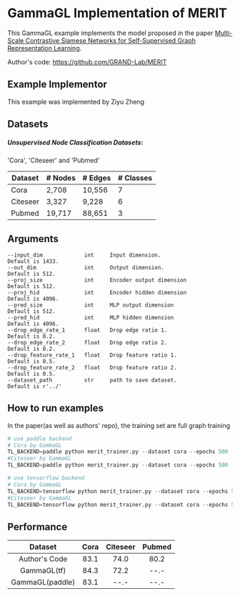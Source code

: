 # GammaGL Implementation of MERIT
This GammaGL example implements the model proposed in the paper [Multi-Scale Contrastive Siamese Networks for Self-Supervised Graph Representation Learning](https://arxiv.org/abs/2105.05682).

Author's code: https://github.com/GRAND-Lab/MERIT

## Example Implementor

This example was implemented by Ziyu Zheng

## Datasets

##### Unsupervised Node Classification Datasets:

'Cora', 'Citeseer' and 'Pubmed'

| Dataset  | # Nodes | # Edges | # Classes |
| -------- | ------- | ------- | --------- |
| Cora     | 2,708   | 10,556  | 7         |
| Citeseer | 3,327   | 9,228   | 6         |
| Pubmed   | 19,717  | 88,651  | 3         |


## Arguments

```
--input_dim 			int		Input dimension.                       Default is 1433.
--out_dim				int		Output dimension.					   Default is 512.
--proj_size 			int		Encoder output dimension			   Default is 512.
--proj_hid 				int     Encoder hidden dimension			   Default is 4096.
--pred_size 			int		MLP output dimension			       Default is 512.
--pred_hid 				int		MLP hidden dimension			   	   Default is 4096.
--drop_edge_rate_1      float   Drop edge ratio 1.                     Default is 0.2. 
--drop_edge_rate_2      float   Drop edge ratio 2.                     Default is 0.2. 
--drop_feature_rate_1   float   Drop feature ratio 1.                  Default is 0.5. 
--drop_feature_rate_2   float   Drop feature ratio 2.                  Default is 0.5. 
--dataset_path          str     path to save dataset.                  Default is r'../'
```

## How to run examples

In the paper(as well as authors' repo), the training set are full graph training

```python
# use paddle backend
# Cora by GammaGL
TL_BACKEND=paddle python merit_trainer.py --dataset cora --epochs 500 --drop_edge_rate_1 0.2 --drop_edge_rate_2 0.2 --drop_feature_rate_1 0.5 --drop_feature_rate_2 0.5 --lr 3e-4 --beta 0.5
#Citeseer by GammaGL
TL_BACKEND=paddle python merit_trainer.py --dataset cora --epochs 500 --drop_edge_rate_1 0.4 --drop_edge_rate_2 0.4 --drop_feature_rate_1 0.5 --drop_feature_rate_2 0.5 --lr 3e-4 --beta 0.6

# use tensorflow backend
# Cora by GammaGL
TL_BACKEND=tensorflow python merit_trainer.py --dataset cora --epochs 500 --drop_edge_rate_1 0.2 --drop_edge_rate_2 0.2 --drop_feature_rate_1 0.5 --drop_feature_rate_2 0.5 --lr 3e-4 --beta 0.5
#Citeseer by GammaGL
TL_BACKEND=tensorflow python merit_trainer.py --dataset cora --epochs 500 --drop_edge_rate_1 0.4 --drop_edge_rate_2 0.4 --drop_feature_rate_1 0.5 --drop_feature_rate_2 0.5 --lr 3e-4 --beta 0.6


```

## 	Performance


|     Dataset     | Cora | Citeseer | Pubmed |
| :-------------: | :--: | :------: | :----: |
|  Author's Code  | 83.1 |   74.0   |  80.2  |
|   GammaGL(tf)   | 84.3 |   72.2   |  --.-  |
| GammaGL(paddle) | 83.1 |   --.-   |  --.-  |

 